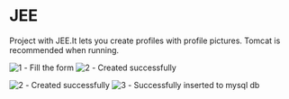 # JEE
Project with JEE.It lets you create profiles with profile pictures.
Tomcat is recommended when running.

![1](https://i.imgur.com/QXj10vh.png) - Fill the form
![2](https://i.imgur.com/afSa9lT.png) - Created successfully

![2](https://i.imgur.com/U657Q9m.png) - Created successfully
![3](https://i.imgur.com/e82B6em.png) - Successfully inserted to mysql db
